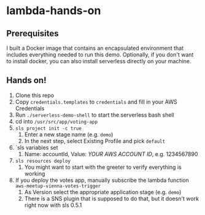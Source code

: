 # lambda-hands-on

## Prerequisites

I built a Docker image that contains an encapsulated environment that includes everything needed to run this demo. Optionally, if you don't want to install docker, you can also install serverless directly on your machine.

## Hands on!

1. Clone this repo
2. Copy `credentials.templates` to `credentials` and fill in your AWS Credentials
3. Run `./serverless-demo-shell` to start the serverless bash shell
4. cd into `/usr/src/app/voting-app`
5. `sls project init -c true`
    1. Enter a new stage name (e.g. `demo`)
    2. In the next step, select Existing Profile and pick `default`
6. `sls variables set
    1. Name: accountId, Value: *YOUR AWS ACCOUNT ID*, e.g. 1234567890
7. `sls resources deploy`
    1. You might want to start with the greeter to verify everything is working
8. If you deploy the votes app, manually subscribe the lambda function `aws-meetup-vienna-votes-trigger`
    1. As Version select the appropriate application stage (e.g. `demo`)
    2. There is a SNS plugin that is supposed to do that, but it doesn't work right now with sls 0.5.1
